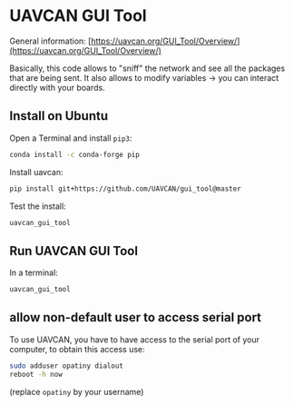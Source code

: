 # UAVCAN GUI Tool

General information: [https://uavcan.org/GUI_Tool/Overview/](https://uavcan.org/GUI_Tool/Overview/)

Basically, this code allows to "sniff" the network and see all the packages that are being sent. It also allows to modify variables -> you can interact directly with your boards.

## Install on Ubuntu

Open a Terminal and install `pip3`:
```bash
conda install -c conda-forge pip
```

Install uavcan:
```bash
pip install git+https://github.com/UAVCAN/gui_tool@master
```
Test the install:
```bash
uavcan_gui_tool 
```


## Run UAVCAN GUI Tool
In a terminal:

```bash
uavcan_gui_tool
```

## allow non-default user to access serial port

To use UAVCAN, you have to have access to the serial port of your computer, to obtain this access use:
```bash
sudo adduser opatiny dialout
reboot -h now
```
(replace `opatiny` by your username)
